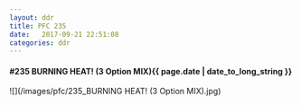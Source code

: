 ```yaml
---
layout: ddr
title: PFC 235
date:   2017-09-21 22:51:08
categories: ddr
---
```


#### **#235** BURNING HEAT! (3 Option MIX)<span class="pull-right">{{ page.date | date_to_long_string }}</span>
![](/images/pfc/235_BURNING HEAT! (3 Option MIX).jpg)
